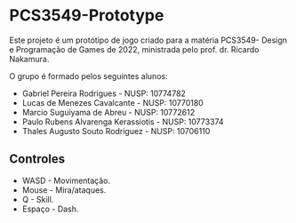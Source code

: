 # PCS3549-Prototype

Este projeto é um protótipo de jogo criado para a matéria PCS3549- Design e Programação de Games de 2022, ministrada pelo prof. dr. Ricardo Nakamura.

O grupo é formado pelos seguintes alunos:
* Gabriel Pereira Rodrigues - NUSP: 10774782
* Lucas de Menezes Cavalcante - NUSP: 10770180
* Marcio Suguiyama de Abreu - NUSP: 10772612
* Paulo Rubens Alvarenga Kerassiotis - NUSP: 10773374
* Thales Augusto Souto Rodriguez - NUSP: 10706110

## Controles

* WASD - Movimentação.
* Mouse - Mira/ataques.
* Q - Skill.
* Espaço - Dash.
